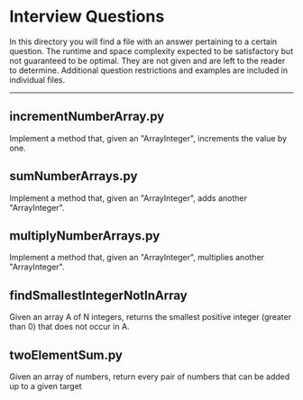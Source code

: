 # Interview Questions

In this directory you will find a file with an answer pertaining to a certain question. The runtime and space complexity expected to be satisfactory but not guaranteed to be optimal. They are not given and are left to the reader to determine. Additional question restrictions and examples are included in individual files.

---

## incrementNumberArray.py

Implement a method that, given an "ArrayInteger", increments the value by one.

## sumNumberArrays.py

Implement a method that, given an "ArrayInteger", adds another "ArrayInteger".

## multiplyNumberArrays.py

Implement a method that, given an "ArrayInteger", multiplies another "ArrayInteger". 

## findSmallestIntegerNotInArray

Given an array A of N integers, returns the smallest positive integer (greater than 0) that does not occur in A.

## twoElementSum.py

Given an array of numbers, return every pair of numbers that can be added up to a given target
